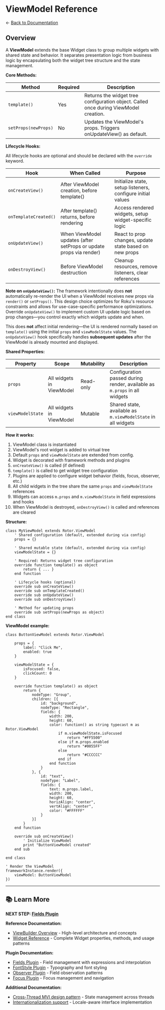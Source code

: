 # ViewModel Reference

← [Back to Documentation](../README.md#-learn-more)

## Overview

A **ViewModel** extends the base Widget class to group multiple widgets with shared state and behavior. It separates presentation logic from business logic by encapsulating both the widget tree structure and the state management.

**Core Methods:**

| Method | Required | Description |
|--------|----------|-------------|
| `template()` | Yes | Returns the widget tree configuration object. Called once during ViewModel creation. |
| `setProps(newProps)` | No | Updates the ViewModel's props. Triggers onUpdateView() as default. |

**Lifecycle Hooks:**

All lifecycle hooks are optional and should be declared with the `override` keyword.

| Hook | When Called | Purpose |
|------|-------------|---------|
| `onCreateView()` | After ViewModel creation, before template() | Initialize state, setup listeners, configure initial values |
| `onTemplateCreated()` | After template() returns, before rendering | Access rendered widgets, setup widget-specific logic |
| `onUpdateView()` | When ViewModel updates (after setProps or update props via render) | React to prop changes, update state based on new props |
| `onDestroyView()` | Before ViewModel destruction | Cleanup resources, remove listeners, clear references |

**Note on `onUpdateView()`:**
The framework intentionally does **not** automatically re-render the UI when a ViewModel receives new props via `render()` or `setProps()`. This design choice optimizes for Roku's resource constraints and allows for use-case-specific performance optimizations. Override `onUpdateView()` to implement custom UI update logic based on prop changes—you control exactly which widgets update and when.

This does **not** affect initial rendering—the UI is rendered normally based on `template()` using the initial `props` and `viewModelState` values. The `onUpdateView()` hook specifically handles **subsequent updates** after the ViewModel is already mounted and displayed.

**Shared Properties:**

| Property | Scope | Mutability | Description |
|----------|-------|------------|-------------|
| `props` | All widgets in ViewModel | Read-only | Configuration passed during render, available as `m.props` in all widgets |
| `viewModelState` | All widgets in ViewModel | Mutable | Shared state, available as `m.viewModelState` in all widgets |

**How it works:**
1. ViewModel class is instantiated
2. ViewModel's root widget is added to virtual tree
3. Default `props` and `viewModelState` are extended from config.
4. Widget is decorated with framework methods and plugins
5. `onCreateView()` is called (if defined)
6. `template()` is called to get widget tree configuration
7. Plugins are applied to configure widget behavior (fields, focus, observer, etc.)
8. All child widgets in the tree share the same `props` and `viewModelState` references
9. Widgets can access `m.props` and `m.viewModelState` in field expressions and hooks
10. When ViewModel is destroyed, `onDestroyView()` is called and references are cleared

**Structure:**

```brightscript
class MyViewModel extends Rotor.ViewModel
    ' Shared configuration (default, extended during via config)
    props = {}

    ' Shared mutable state (default, extended during via config)
    viewModelState = {}

    ' Required: Returns widget tree configuration
    override function template() as object
        return { ... }
    end function

    ' Lifecycle hooks (optional)
    override sub onCreateView()
    override sub onTemplateCreated()
    override sub onUpdateView()
    override sub onDestroyView()

    ' Method for updating props
    override sub setProps(newProps as object)
end class
```


**ViewModel example:**

```brightscript
class ButtonViewModel extends Rotor.ViewModel

    props = {
        label: "Click Me",
        enabled: true
    }

    viewModelState = {
        isFocused: false,
        clickCount: 0
    }

    override function template() as object
        return {
            nodeType: "Group",
            children: [{
                id: "background",
                nodeType: "Rectangle",
                fields: {
                    width: 200,
                    height: 60,
                    color: function() as string typecast m as Rotor.ViewModel
                        if m.viewModelState.isFocused
                            return "#FF5500"
                        else if m.props.enabled
                            return "#0055FF"
                        else
                            return "#CCCCCC"
                        end if
                    end function
                }
            }, {
                id: "text",
                nodeType: "Label",
                fields: {
                    text: m.props.label,
                    width: 200,
                    height: 60,
                    horizAlign: "center",
                    vertAlign: "center",
                    color: "#FFFFFF"
                }
            }]
        }
    end function

    override sub onCreateView()
        ' Initialize ViewModel
        print "ButtonViewModel created"
    end sub

end class

' Render the ViewModel
frameworkInstance.render({
    viewModel: ButtonViewModel
})
```

---

## 📚 Learn More

**NEXT STEP: [Fields Plugin](./view-builder-fields-plugin.md)**

**Reference Documentation:**
- [ViewBuilder Overview](./view-builder-overview.md) - High-level architecture and concepts
- [Widget Reference](./view-builder-widget-reference.md) - Complete Widget properties, methods, and usage patterns

**Plugin Documentation:**
- [Fields Plugin](./view-builder-fields-plugin.md) - Field management with expressions and interpolation
- [FontStyle Plugin](./view-builder-fontstyle-plugin.md) - Typography and font styling
- [Observer Plugin](./view-builder-observer-plugin.md) - Field observation patterns
- [Focus Plugin](./view-builder-focus-plugin.md) - Focus management and navigation

**Additional Documentation:**
- [Cross-Thread MVI design pattern](./cross-thread-mvi.md) - State management across threads
- [Internationalization support](./i18n-support.md) - Locale-aware interface implementation
